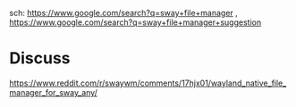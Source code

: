 sch: https://www.google.com/search?q=sway+file+manager , https://www.google.com/search?q=sway+file+manager+suggestion

# Discuss
https://www.reddit.com/r/swaywm/comments/17hjx01/wayland_native_file_manager_for_sway_any/
